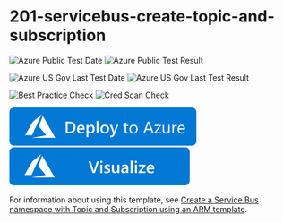 # 201-servicebus-create-topic-and-subscription

![Azure Public Test Date](https://azurequickstartsservice.blob.core.windows.net/badges/201-servicebus-create-topic-and-subscription/PublicLastTestDate.svg)
![Azure Public Test Result](https://azurequickstartsservice.blob.core.windows.net/badges/201-servicebus-create-topic-and-subscription/PublicDeployment.svg)

![Azure US Gov Last Test Date](https://azurequickstartsservice.blob.core.windows.net/badges/201-servicebus-create-topic-and-subscription/FairfaxLastTestDate.svg)
![Azure US Gov Last Test Result](https://azurequickstartsservice.blob.core.windows.net/badges/201-servicebus-create-topic-and-subscription/FairfaxDeployment.svg)

![Best Practice Check](https://azurequickstartsservice.blob.core.windows.net/badges/201-servicebus-create-topic-and-subscription/BestPracticeResult.svg)
![Cred Scan Check](https://azurequickstartsservice.blob.core.windows.net/badges/201-servicebus-create-topic-and-subscription/CredScanResult.svg)

[![Deploy To Azure](https://raw.githubusercontent.com/Azure/azure-quickstart-templates/master/1-CONTRIBUTION-GUIDE/images/deploytoazure.svg?sanitize=true)]("https://portal.azure.com/#create/Microsoft.Template/uri/https%3A%2F%2Fraw.githubusercontent.com%2FAzure%2Fazure-quickstart-templates%2Fmaster%2F201-servicebus-create-topic-and-subscription%2Fazuredeploy.json")  [![Visualize](https://raw.githubusercontent.com/Azure/azure-quickstart-templates/master/1-CONTRIBUTION-GUIDE/images/visualizebutton.svg?sanitize=true)]("http://armviz.io/#/?load=https%3A%2F%2Fraw.githubusercontent.com%2FAzure%2Fazure-quickstart-templates%2Fmaster%2F201-servicebus-create-topic-and-subscription%2Fazuredeploy.json")
    



    


For information about using this template, see [Create a Service Bus namespace with Topic and Subscription using an ARM template](http://azure.microsoft.com/documentation/articles/service-bus-resource-manager-namespace-topic/).

